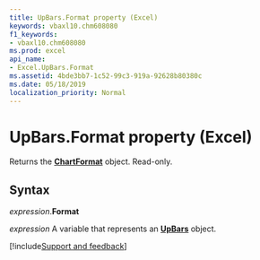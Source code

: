 ```yaml
---
title: UpBars.Format property (Excel)
keywords: vbaxl10.chm608080
f1_keywords:
- vbaxl10.chm608080
ms.prod: excel
api_name:
- Excel.UpBars.Format
ms.assetid: 4bde3bb7-1c52-99c3-919a-92628b80380c
ms.date: 05/18/2019
localization_priority: Normal
---
```



# UpBars.Format property (Excel)

Returns the **[ChartFormat](Excel.ChartFormat.md)** object. Read-only.


## Syntax

_expression_.**Format**

_expression_ A variable that represents an **[UpBars](Excel.UpBars(object).md)** object.



[!include[Support and feedback](~/includes/feedback-boilerplate.md)]